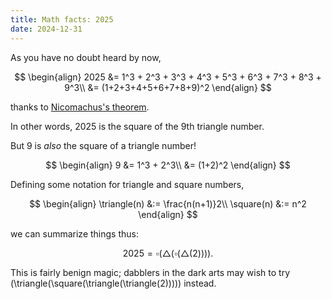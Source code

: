 ```yaml
---
title: Math facts: 2025
date: 2024-12-31
---
```


As you have no doubt heard by now,

$$
\begin{align}
2025 &= 1^3 + 2^3 + 3^3 + 4^3 + 5^3 + 6^3 + 7^3 + 8^3 + 9^3\\
&= (1+2+3+4+5+6+7+8+9)^2
\end{align}
$$

thanks to [Nicomachus's theorem](https://en.wikipedia.org/wiki/Squared_triangular_number).

In other words, 2025 is the square of the 9th triangle number.

But 9 is *also* the square of a triangle number!

$$
\begin{align}
9 &= 1^3 + 2^3\\
&= (1+2)^2
\end{align}
$$

Defining some notation for triangle and square numbers,

$$
\begin{align}
\triangle(n) &:= \frac{n(n+1)}2\\ 
\square(n) &:= n^2
\end{align}
$$

we can summarize things thus:

$$2025 = \square(\triangle(\square(\triangle(2)))).$$

This is fairly benign magic; dabblers in the dark arts may wish to try \(\triangle(\square(\triangle(\triangle(2))))\) instead.